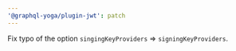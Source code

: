 ```yaml
---
'@graphql-yoga/plugin-jwt': patch
---
```


Fix typo of the option `singingKeyProviders` => `signingKeyProviders`.
